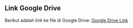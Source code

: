 ## Link Google Drive

Berikut adalah link ke file di Google Drive:
[Google Drive Link](https://drive.google.com/drive/folders/1M4LV1vL7KUd3SNbztooO0GpwkVp5sDW5?usp=sharing)
